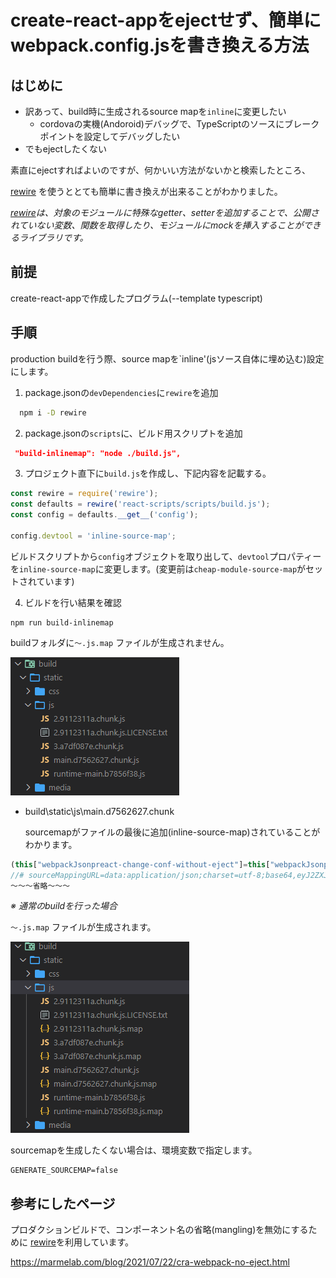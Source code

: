 # create-react-appをejectせず、簡単にwebpack.config.jsを書き換える方法

## はじめに

* 訳あって、build時に生成されるsource mapを`inline`に変更したい
  * cordovaの実機(Andoroid)デバッグで、TypeScriptのソースにブレークポイントを設定してデバッグしたい
* でもejectしたくない

素直にejectすればよいのですが、何かいい方法がないかと検索したところ、


[rewire](https://github.com/jhnns/rewire) を使うととても簡単に書き換えが出来ることがわかりました。



  *[rewire](https://github.com/jhnns/rewire)は、対象のモジュールに特殊なgetter、setterを追加することで、公開されていない変数、関数を取得したり、モジュールにmockを挿入することができるライブラリです。*



## 前提

create-react-appで作成したプログラム(--template typescript)

## 手順

production buildを行う際、source mapを`inline'(jsソース自体に埋め込む)設定にします。

1. package.jsonの`devDependencies`に`rewire`を追加

```sh
  npm i -D rewire
```

2. package.jsonの`scripts`に、ビルド用スクリプトを追加

```json
 "build-inlinemap": "node ./build.js",
```

3. プロジェクト直下に`build.js`を作成し、下記内容を記載する。
```javascript
const rewire = require('rewire');
const defaults = rewire('react-scripts/scripts/build.js');
const config = defaults.__get__('config');

config.devtool = 'inline-source-map';
```

ビルドスクリプトから`config`オブジェクトを取り出して、`devtool`プロパティーを`inline-source-map`に変更します。(変更前は`cheap-module-source-map`がセットされています)

4. ビルドを行い結果を確認
```
npm run build-inlinemap
```

buildフォルダに`～.js.map` ファイルが生成されません。

![img1](./img/img1.png)

* build\static\js\main.d7562627.chunk

  sourcemapがファイルの最後に追加(inline-source-map)されていることがわかります。

```javascript
(this["webpackJsonpreact-change-conf-without-eject"]=this["webpackJsonpreact-change-conf-without-eject"]||[]).push([[0],{11:function(e,t,c){"use strict";c.r(t);var n=c(1),r=c.n(n),a=c(3),s=c.n(a),o=(c(8),c.p+"static/media/logo.6ce24c58.svg"),i=(c(9),c(0));var l=function(){return Object(i.jsx)("div",{className:"App",children:Object(i.jsxs)("header",{className:"App-header",children:[Object(i.jsx)("img",{src:o,className:"App-logo",alt:"logo"}),Object(i.jsxs)("p",{children:["Edit ",Object(i.jsx)("code",{children:"src/App.tsx"})," and save to reload."]}),Object(i.jsx)("a",{className:"App-link",href:"https://reactjs.org",target:"_blank",rel:"noopener noreferrer",children:"Learn React"})]})})},d=function(e){e&&e instanceof Function&&c.e(3).then(c.bind(null,12)).then((function(t){var c=t.getCLS,n=t.getFID,r=t.getFCP,a=t.getLCP,s=t.getTTFB;c(e),n(e),r(e),a(e),s(e)}))};s.a.render(Object(i.jsx)(r.a.StrictMode,{children:Object(i.jsx)(l,{})}),document.getElementById("root")),d()},8:function(e,t,c){},9:function(e,t,c){}},[[11,1,2]]]);
//# sourceMappingURL=data:application/json;charset=utf-8;base64,eyJ2ZXJzaW9uIjozLCJzb3VyY2VzIjpbImxvZ28uc3ZnIiwiQXBwLnRzeCIsInJlcG9ydFdlYlZpdGFscy50cyIsImluZGV4LnRzeCJdLCJuYW1lcyI6WyJBcHAiLCJjbGFzc05hbWUiLCJzcmMiLCJsb2dvIiwiYWx0IiwiaHJlZiIs
～～～省略～～～
```

*※ 通常のbuildを行った場合*

`～.js.map` ファイルが生成されます。

![img2](./img/img2.png)


sourcemapを生成したくない場合は、環境変数で指定します。
```
GENERATE_SOURCEMAP=false
```

## 参考にしたページ

プロダクションビルドで、コンポーネント名の省略(mangling)を無効にするために
[rewire](https://github.com/jhnns/rewire)を利用しています。


https://marmelab.com/blog/2021/07/22/cra-webpack-no-eject.html

